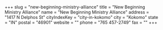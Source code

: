 +++
slug = "new-beginning-ministry-alliance"
title = "New Beginning Ministry Alliance"
name = "New Beginning Ministry Alliance"
address = "1417 N Delphos St"
cityIndexKey = "city-in-kokomo"
city = "Kokomo"
state = "IN"
postal = "46901"
website = ""
phone = "765 457-2749"
fax = ""
+++
